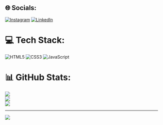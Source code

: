 
## 🌐 Socials:
[![Instagram](https://img.shields.io/badge/Instagram-%23E4405F.svg?logo=Instagram&logoColor=white)](https://instagram.com/https://www.instagram.com/euaday_/) [![LinkedIn](https://img.shields.io/badge/LinkedIn-%230077B5.svg?logo=linkedin&logoColor=white)](https://linkedin.com/in/https://www.linkedin.com/in/dayane-araujo-dev/) 

# 💻 Tech Stack:
![HTML5](https://img.shields.io/badge/html5-%23E34F26.svg?style=for-the-badge&logo=html5&logoColor=white) ![CSS3](https://img.shields.io/badge/css3-%231572B6.svg?style=for-the-badge&logo=css3&logoColor=white) ![JavaScript](https://img.shields.io/badge/javascript-%23323330.svg?style=for-the-badge&logo=javascript&logoColor=%23F7DF1E)
# 📊 GitHub Stats:
![](https://github-readme-stats.vercel.app/api?username=euaday&theme=dark&hide_border=false&include_all_commits=false&count_private=false)<br/>
![](https://github-readme-streak-stats.herokuapp.com/?user=euaday&theme=dark&hide_border=false)<br/>
![](https://github-readme-stats.vercel.app/api/top-langs/?username=euaday&theme=dark&hide_border=false&include_all_commits=false&count_private=false&layout=compact)

---
[![](https://visitcount.itsvg.in/api?id=euaday&icon=0&color=0)](https://visitcount.itsvg.in)

<!-- Proudly created with GPRM ( https://gprm.itsvg.in ) -->
